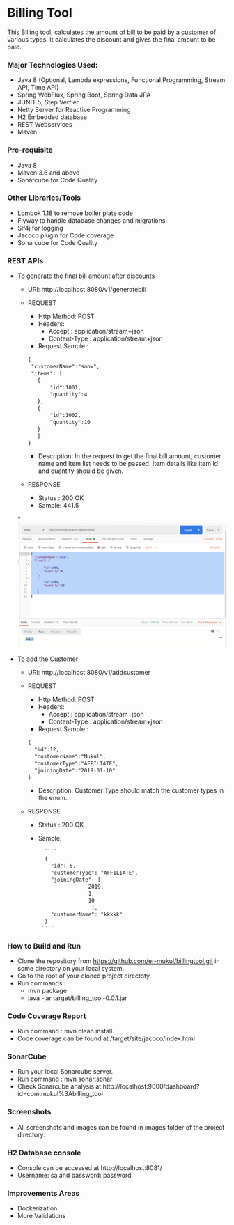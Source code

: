 # Billing Tool
 
This Billing tool, calculates the amount of bill to be paid by a customer of various types. It calculates the discount and gives the final amount to be paid.

### Major Technologies Used:
* Java 8 (Optional, Lambda expressions, Functional Programming, Stream API, Time API)
* Spring WebFlux, Spring Boot, Spring Data JPA
* JUNIT 5, Step Verfier
* Netty Server for Reactive Programming
* H2 Embedded database
* REST Webservices
* Maven

### Pre-requisite
   * Java 8
   * Maven 3.6 and above
   * Sonarcube for Code Quality

### Other Libraries/Tools
* Lombok 1.18 to remove boiler plate code
* Flyway to handle database changes and migrations.
* Slf4j for logging
* Jacoco plugin for Code coverage
* Sonarcube for Code Quality

### REST APIs

* To generate the final bill amount after discounts
  * URI: http://localhost:8080/v1/generatebill
  * REQUEST
    * Http Method: POST
    * Headers:
      * Accept : application/stream+json
      * Content-Type : application/stream+json
    * Request Sample :
     ````
    { 
      "customerName":"snow",
      "items": [
      	{
      		"id":1001,
      		"quantity":4
      	},
      	{
      		"id":1002,
      		"quantity":10
      	}
      	]
    }
    ````
    * Description: In the request to get the final bill amount, customer name and item list needs to be passed. Item details like item id and quantity should be given.
   
  * RESPONSE
    * Status : 200 OK
    * Sample: 441.5
    
  *![image](/images/Req_res.png)
  
* To add the Customer
  * URI: http://localhost:8080/v1/addcustomer
  * REQUEST
    * Http Method: POST
    * Headers:
      * Accept : application/stream+json
      * Content-Type : application/stream+json
    * Request Sample :
     ````
     { 
       "id":12,
       "customerName":"Mukul",
       "customerType":"AFFILIATE",
       "joiningDate":"2019-01-10"
     }
    ````
    * Description: Customer Type should match the customer types in the enum..
   
  * RESPONSE
    * Status : 200 OK
    * Sample:
    
            ````
            {
              "id": 6,
              "customerType": "AFFILIATE",
              "joiningDate": [
                          2019,
                          1,
                          10
                           ],
              "customerName": "kkkkk"
            }
           ````
### How to Build and Run           
  * Clone the repository from  https://github.com/er-mukul/billingtool.git in some directory on your local system.
  * Go to the root of your cloned project directoty.
  * Run commands :
    * mvn package
    * java -jar target/billing_tool-0.0.1.jar

### Code Coverage Report
  * Run command : mvn clean install
  * Code coverage can be found at /target/site/jacoco/index.html
  
### SonarCube
  * Run your local Sonarcube server.
  * Run command : mvn sonar:sonar     
  * Check Sonarcube analysis at http://localhost:9000/dashboard?id=com.mukul%3Abilling_tool 

### Screenshots
 * All screenshots and images can be found in images folder of the project directory.
 
### H2 Database console
 * Console can be accessed at http://localhost:8081/
 * Username: sa and password: password
 
### Improvements Areas
   * Dockerization
   * More Validations
   
   
  





